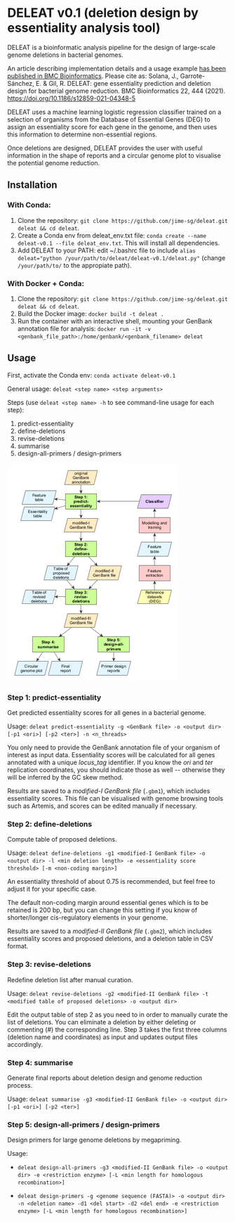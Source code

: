 # DELEAT v0.1 (deletion design by essentiality analysis tool)
DELEAT is a bioinformatic analysis pipeline for the design of large-scale genome deletions in bacterial genomes.

An article describing implementation details and a usage example [has been published in BMC Bioinformatics](https://bmcbioinformatics.biomedcentral.com/articles/10.1186/s12859-021-04348-5). Please cite as:
Solana, J., Garrote-Sánchez, E. & Gil, R. DELEAT: gene essentiality prediction and deletion design for bacterial genome reduction. BMC Bioinformatics 22, 444 (2021). https://doi.org/10.1186/s12859-021-04348-5

DELEAT uses a machine learning logistic regression classifier trained on a selection of organisms from the Database of Essential Genes (DEG) to assign an essentiality score for each gene in the genome, and then uses this information to determine non-essential regions.

Once deletions are designed, DELEAT provides the user with useful information in the shape of reports and a circular genome plot to visualise the potential genome reduction.

## Installation

### With Conda:

1. Clone the repository: `git clone https://github.com/jime-sg/deleat.git deleat && cd deleat`.
2. Create a Conda env from deleat_env.txt file: `conda create --name deleat-v0.1 --file deleat_env.txt`. This will install all dependencies.
3. Add DELEAT to your PATH: edit ~/.bashrc file to include `alias deleat="python /your/path/to/deleat/deleat-v0.1/deleat.py"` (change `/your/path/to/` to the appropiate path).

### With Docker + Conda:

1. Clone the repository: `git clone https://github.com/jime-sg/deleat.git deleat && cd deleat`.
2. Build the Docker image: `docker build -t deleat .`
3. Run the container with an interactive shell, mounting your GenBank annotation file for analysis: `docker run -it -v <genbank_file_path>:/home/genbank/<genbank_filename> deleat`

## Usage
First, activate the Conda env: `conda activate deleat-v0.1`

General usage: `deleat <step name> <step arguments>`

Steps (use `deleat <step name> -h` to see command-line usage for each step):

  1. predict-essentiality
  2. define-deletions
  3. revise-deletions
  4. summarise
  5. design-all-primers / design-primers
  
![](img/pipeline.png)
  
### Step 1: predict-essentiality

Get predicted essentiality scores for all genes in a bacterial genome.

Usage: `deleat predict-essentiality -g <GenBank file> -o <output dir> [-p1 <ori>] [-p2 <ter>] -n <n_threads>`

You only need to provide the GenBank annotation file of your organism of interest as input data. Essentiality scores will be calculated for all genes annotated with a unique *locus_tag* identifier. If you know the *ori* and *ter* replication coordinates, you should indicate those as well -- otherwise they will be inferred by the GC skew method.

Results are saved to a *modified-I GenBank file* (`.gbm1`), which includes essentiality scores. This file can be visualised with genome browsing tools such as Artemis, and scores can be edited manually if necessary.

### Step 2: define-deletions

Compute table of proposed deletions.

Usage: `deleat define-deletions -g1 <modified-I GenBank file> -o <output dir> -l <min deletion length> -e <essentiality score threshold> [-m <non-coding margin>]`

An essentiality threshold of about 0.75 is recommended, but feel free to adjust it for your specific case.

The default non-coding margin around essential genes which is to be retained is 200 bp, but you can change this setting if you know of shorter/longer cis-regulatory elements in your genome.

Results are saved to a *modified-II GenBank file* (`.gbm2`), which includes essentiality scores and proposed deletions, and a deletion table in CSV format.

### Step 3: revise-deletions

Redefine deletion list after manual curation.

Usage: `deleat revise-deletions -g2 <modified-II GenBank file> -t <modified table of proposed deletions> -o <output dir>`

Edit the output table of step 2 as you need to in order to manually curate the list of deletions. You can eliminate a deletion by either deleting or commenting (#) the corresponding line. Step 3 takes the first three columns (deletion name and coordinates) as input and updates output files accordingly.

### Step 4: summarise

Generate final reports about deletion design and genome reduction process.

Usage: `deleat summarise -g3 <modified-II GenBank file> -o <output dir> [-p1 <ori>] [-p2 <ter>]`

### Step 5: design-all-primers / design-primers

Design primers for large genome deletions by megapriming.

Usage:
  - `deleat design-all-primers -g3 <modified-II GenBank file> -o <output dir> -e <restriction enzyme> [-L <min length for homologous recombination>]`
  
  - `deleat design-primers -g <genome sequence (FASTA)> -o <output dir> -n <deletion name> -d1 <del start> -d2 <del end> -e <restriction enzyme> [-L <min length for homologous recombination>]`

